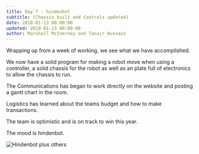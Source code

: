 ```yaml
---
title: Day 7 - hindenbot
subtitle: (Chassis built and Controls updated)
date: 2018-01-13 00:00:00
updated: 2018-01-13 00:00:00
author: Marshall McInerney and Tanvir Hussain
---
```

Wrapping up from a week of working, we see what we have accomplished.

We now have a solid program for making a robot move when using a controller, a solid chassis for the robot as well as an plate full of electronics to allow the chassis to run.

The Communications has began to work directly on the website and posting a gantt chart in the room.

Logistics has learned about the teams budget and how to make transactions.

The team is optimistic and is on track to win this year.

The mood is hindenbot.

![Hindenbot plus others](/images/20180113/hindenbot-plus-others.jpg)
